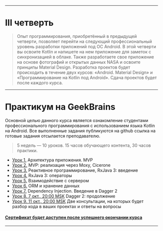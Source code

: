___

# III четверть
> Опыт программирования, приобретённый в предыдущей четверти, позволяет перейти на следующий профессиональный уровень разработки приложений под ОС Android. В этой четверти вы освоите Kotlin и напишете на нем приложение для заметок с синхронизацией в облаке. Также разработаете свое приложение на основе фотографий и открытых данных NASA и освоите принципы Material Design. Разработка проектов будет происходить в течение двух курсов: «Android. Material Design» и «Программирование на Kotlin под Android». Сдача проектов будет после каждого курса.

___

# Практикум на GeekBrains
Основной целью данного курса является ознакомление студентами профессионального программирования с использованием языка Kotlin на Android.
Все выполненные задания публикуются на github ссылка на готовые задания отсылается преподавателю.

> 5 недель — 10 уроков. 15 часов обучающего контента, 30 часов практики.

* [Урок 1.](https://github.com/zurbaevi/android-popular-libraries/pull/1) Архитектура приложения. MVP
* [Урок 2.](https://github.com/zurbaevi/android-popular-libraries/pull/2) MVP: реализация через Moxy, Cicerone
* [Урок 3.](https://github.com/zurbaevi/android-popular-libraries/pull/3) Реактивное программирование, RxJava 3: введение
* [Урок 4.](https://github.com/zurbaevi/android-popular-libraries/pull/4) RxJava 3: операторы
* [Урок 5.](https://github.com/zurbaevi/android-popular-libraries/pull/5) Взаимодействие с сервером
* [Урок 6.](https://github.com/zurbaevi/android-popular-libraries/pull/6) ORM и хранение данных
* [Урок 7.]() Dependency Injection. Введение в Dagger 2
* [Урок 8. 7 окт., 20:00 MSK]() Dagger 2: продолжение
* [Урок 9. 11 окт., 20:00 MSK]() Две консультации, на которых будет разбор кода в ваших проектах и ответы на вопросы
#### [Сертификат будет доступен после успешнего окончании курса]()

____
